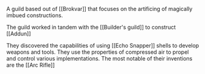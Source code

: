 A guild based out of [[Brokvar]] that focuses on the artificing of magically imbued constructions.

The guild worked in tandem with the [[Builder's guild]] to construct [[Addun]]

They discovered the capabilities of using [[Echo Snapper]] shells to develop weapons and tools. They use the properties of compressed air to propel and control various implementations. The most notable of their inventions are the [[Arc Rifle]]